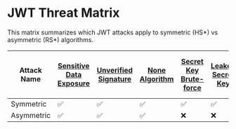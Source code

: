 # JWT Threat Matrix

This matrix summarizes which JWT attacks apply to symmetric (HS*) vs asymmetric (RS*) algorithms.

| Attack Name | [Sensitive Data Exposure](attacks/sensitive-data-exposure.md) | [Unverified Signature](attacks/unverified-signature.md) | [None Algorithm](attacks/none-algorithm.md) | [Secret Key Brute-force](attacks/secret-key-brute-force.md) | [Leaked Secret Key](attacks/leaked-secret-key.md) | [jwk Header Injection](attacks/jwk-header-injection.md) | [jku Header Injection](attacks/jku-header-injection.md) | [kid directory traversal / LFI](attacks/kid-directory-traversal---lfi.md) | [kid SQLi / Command Injection](attacks/kid-sqli---command-injection.md) | [Algorithm Confusion (RS ➝ HS)](attacks/algorithm-confusion-rs-to-hs.md) | [HS ➝ RS with jku](attacks/hs-to-rs-with-jku.md) | [JWT with weak key](attacks/jwt-with-weak-key.md) | [Token with no expiration](attacks/token-with-no-expiration.md) |
|-------------|----|----|----|----|----|----|----|----|----|----|----|----|----|
| Symmetric | ✅ | ✅ | ✅ | ✅ | ✅ | ❌ | ❌ | ✅ | ✅ | ✅ | ✅ | ✅ | ✅ |
| Asymmetric | ✅ | ✅ | ✅ | ❌ | ❌ | ✅ | ✅ | ✅ | ❌ | ✅ | ✅ | ❌ | ✅ |
